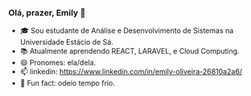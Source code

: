 ### Olá, prazer, Emily 👋

- 🎓​​ Sou estudante de Análise e Desenvolvimento de Sistemas na Universidade Estácio de Sá.
- 📚 Atualmente aprendendo REACT, LARAVEL, e Cloud Computing.
- 😄 Pronomes: ela/dela.
- 📫 linkedin: https://www.linkedin.com/in/emily-oliveira-26810a2a6/
- 🥶​ Fun fact: odeio tempo frio.

<!---
Emily-H-G/Emily-H-G is a ✨ special ✨ repository because its `README.md` (this file) appears on your GitHub profile.
You can click the Preview link to take a look at your changes.
--->

